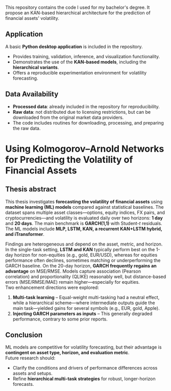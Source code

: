 This repository contains the code I used for my bachelor's degree. It propose an KAN-based hierarchical architecture for the prediction of financial assets' volatility.

## Application  
A basic **Python desktop application** is included in the repository.  
- Provides training, validation, inference, and visualization functionality.  
- Demonstrates the use of the **KAN-based models**, including the **hierarchical variants**.  
- Offers a reproducible experimentation environment for volatility forecasting.

## Data Availability  
- **Processed data**: already included in the repository for reproducibility.  
- **Raw data**: not distributed due to licensing restrictions, but can be downloaded from the original market data providers.  
- The code includes routines for downloading, processing, and preparing the raw data.  

# Using Kolmogorov–Arnold Networks for Predicting the Volatility of Financial Assets  

## Thesis abstract  
This thesis investigates **forecasting the volatility of financial assets** using **machine learning (ML) models** compared against statistical baselines. The dataset spans multiple asset classes—options, equity indices, FX pairs, and cryptocurrencies—and volatility is evaluated daily over two horizons: **1 day** and **20 days**. The main benchmark is **GARCH(1,1)** with Student-*t* residuals. The ML models include **MLP, LSTM, KAN, a recurrent KAN+LSTM hybrid, and iTransformer**.  

Findings are heterogeneous and depend on the asset, metric, and horizon. In the single-task setting, **LSTM and KAN** typically perform best on the 1-day horizon for non-equities (e.g., gold, EUR/USD), whereas for equities performance often declines, sometimes matching or underperforming the GARCH baseline. On the 20-day horizon, **GARCH frequently regains an advantage** on MSE/RMSE. Models capture association (Pearson correlation) and proportionality (QLIKE) reasonably well, but distance-based errors (MSE/RMSE/MAE) remain higher—especially for equities.  
Two enhancement directions were explored:  
1. **Multi-task learning** – Equal-weight multi-tasking had a neutral effect, while a hierarchical scheme—where intermediate outputs guide the main task—yielded gains for several symbols (e.g., EUR, gold, Apple).  
2. **Injecting GARCH parameters as inputs** – This generally degraded performance, contrary to some prior reports.  

## Conclusion  
ML models are competitive for volatility forecasting, but their advantage is **contingent on asset type, horizon, and evaluation metric**.  
Future research should:  
- Clarify the conditions and drivers of performance differences across assets and setups.  
- Refine **hierarchical multi-task strategies** for robust, longer-horizon forecasts.  
